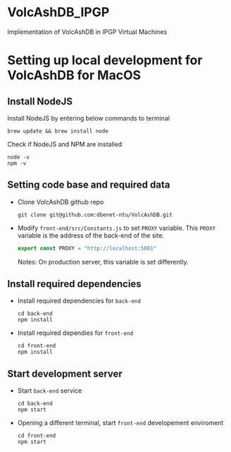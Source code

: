 # VolcAshDB_IPGP
Implementation of VolcAshDB in IPGP Virtual Machines

# Setting up local development for VolcAshDB for MacOS

## Install NodeJS

Install NodeJS by entering below commands to terminal

```shell
brew update && brew install node
```

Check if NodeJS and NPM are installed 

```shell
node -v 
npm -v
```

## Setting code base and required data

- Clone VolcAshDB github repo 

    ```shell
    git clone git@github.com:dbenet-ntu/VolcAshDB.git
    ```

- Modify `front-end/src/Constants.js` to set `PROXY` variable. This `PROXY` variable is the address of the back-end of the site.

    ```javascript
    export const PROXY = "http://localhost:5001"
    ```
    
    Notes: On production server, this variable is set differently.

## Install required dependencies

- Install required dependencies for `back-end`

    ```shell
    cd back-end
    npm install
    ```

- Install required dependies for `front-end`
    ```shell
    cd front-end
    npm install
    ```

## Start development server

- Start `back-end` service

    ```shell
    cd back-end 
    npm start
    ```

- Opening a different terminal, start `front-end` developement enviroment

    ```shell
    cd front-end
    npm start
    ```



